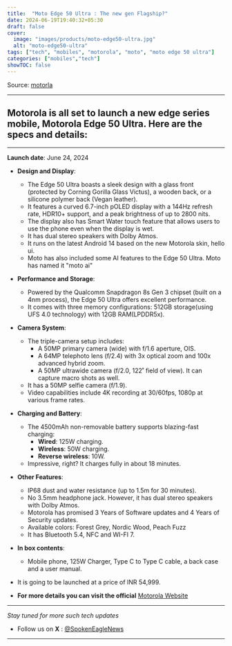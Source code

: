 ```yaml
---
title:  "Moto Edge 50 Ultra : The new gen Flagship?"
date: 2024-06-19T19:40:32+05:30
draft: false
cover:
  image: "images/products/moto-edge50-ultra.jpg"
  alt: "moto-edge50-ultra"
tags: ["tech", "mobiles", "motorola", "moto", "moto edge 50 ultra"]
categories: ["mobiles","tech"]
showTOC: false
---
```

Source: [motorla](https://www.motorola.in/)

---

## Motorola is all set to launch a new edge series mobile, Motorola Edge 50 Ultra. Here are the specs and details:

---

**Launch date**: June 24, 2024

- **Design and Display**:
    - The Edge 50 Ultra boasts a sleek design with a glass front (protected by Corning Gorilla Glass Victus), a wooden back, or a silicone polymer back (Vegan leather).
    - It features a curved 6.7-inch pOLED display with a 144Hz refresh rate, HDR10+ support, and a peak brightness of up to 2800 nits.
    - The display also has Smart Water touch feature that allows users to use the phone even when the display is wet.
    - It has dual stereo speakers with Dolby Atmos.
    - It runs on the latest Android 14 based on the new Motorola skin, hello ui.
    - Moto has also included some AI features to the Edge 50 Ultra. Moto has named it "moto ai"

- **Performance and Storage**:
    - Powered by the Qualcomm Snapdragon 8s Gen 3 chipset (built on a 4nm process), the Edge 50 Ultra offers excellent performance.
    - It comes with three memory configurations: 512GB storage(using UFS 4.0 technology) with 12GB RAM(LPDDR5x).

- **Camera System**:
    - The triple-camera setup includes:
        - A 50MP primary camera (wide) with f/1.6 aperture, OIS.
        - A 64MP telephoto lens (f/2.4) with 3x optical zoom and 100x advanced hybrid zoom.
        - A 50MP ultrawide camera (f/2.0, 122˚ field of view). It can capture macro shots as well.
    - It has a 50MP  selfie camera (f/1.9).
    - Video capabilities include 4K recording at 30/60fps, 1080p at various frame rates.

- **Charging and Battery**:
    - The 4500mAh non-removable battery supports blazing-fast charging:
        - **Wired**: 125W charging.
        - **Wireless**: 50W charging.
        - **Reverse wireless**: 10W.
    - Impressive, right? It charges fully in about 18 minutes.

- **Other Features**:
    - IP68 dust and water resistance (up to 1.5m for 30 minutes).
    - No 3.5mm headphone jack. However, it has dual stereo speakers with Dolby Atmos.
    - Motorola has promised 3 Years of Software updates and 4 Years of Security updates.
    - Available colors: Forest Grey, Nordic Wood, Peach Fuzz
    - It has Bluetooth 5.4, NFC and WI-FI 7.

- **In box contents**:
    - Mobile phone, 125W Charger, Type C to Type C cable, a back case and a user manual.

- It is going to be launched at a price of INR 54,999.
- **For more details you can visit the official** [Motorola Website](https://www.motorola.in/)
---

_Stay tuned for more such tech updates_
- Follow us on **X** : [@SpokenEagleNews](https://x.com/SpokenEagleNews?t=YP2NMSxVIYUbD9VoQukz8g&s=08)

---